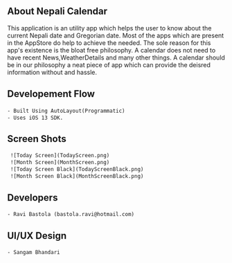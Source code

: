 ##  About Nepali Calendar

This application is an utility app which helps the user to know about the current Nepali date and Gregorian date. Most of the apps which are present in the AppStore do help to achieve the needed. The sole 
reason for this app's existence is the bloat free philosophy. A calendar does not need to have recent News,WeatherDetails and many other things. A calendar should be in our philosophy a neat piece of app
which can provide the deisred information without and hassle.

## Developement Flow
    - Built Using AutoLayout(Programmatic)
    - Uses iOS 13 SDK.


## Screen Shots
     ![Today Screen](TodayScreen.png)
     ![Month Screen](MonthScreen.png)
     ![Today Screen Black](TodayScreenBlack.png)
     ![Month Screen Black](MonthScreenBlack.png)

## Developers
    - Ravi Bastola (bastola.ravi@hotmail.com)
    

## UI/UX Design
    - Sangam Bhandari 



